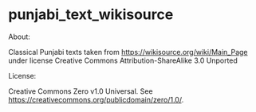 # punjabi_text_wikisource

About:

Classical Punjabi texts taken from https://wikisource.org/wiki/Main_Page under license Creative Commons Attribution-ShareAlike 3.0 Unported

License:

Creative Commons Zero v1.0 Universal. See https://creativecommons.org/publicdomain/zero/1.0/.
